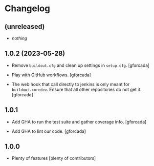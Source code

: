 # Changelog

## (unreleased)

- _nothing_

## 1.0.2 (2023-05-28)

- Remove `buildout.cfg` and clean up settings in `setup.cfg`.
  [gforcada]

- Play with GitHub workflows.
  [gforcada]

- The web hook that call directly to jenkins is only meant for `buildout.coredev`.
  Ensure that all other repositories do not get it.
  [gforcada]

## 1.0.1

- Add GHA to run the test suite and gather coverage info.
  [gforcada]

- Add GHA to lint our code.
  [gforcada]

## 1.0.0

- Plenty of features
  [plenty of contributors]
